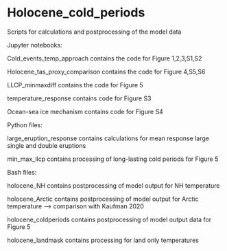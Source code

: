 # Holocene_cold_periods
Scripts for calculations and postprocessing of the model data

Jupyter notebooks:

Cold_events_temp_approach contains the code for Figure 1,2,3,S1,S2

Holocene_tas_proxy_comparison contains the code for Figure 4,S5,S6

LLCP_minmaxdiff contains the code for Figure 5

temperature_response contains code for Figure S3

Ocean-sea ice mechanism contains code for Figure S4


Python files:

large_eruption_response contains calculations for mean response large single and double eruptions

min_max_llcp contains processing of long-lasting cold periods for Figure 5


Bash files:

holocene_NH contains postprocessing of model output for NH temperature

holocene_Arctic contains postprocessing of model output for Arctic temperature --> comparison with Kaufman 2020

holocene_coldperiods contains postprocessing of model output data for Figure 5

holocene_landmask contains processing for land only temperatures

